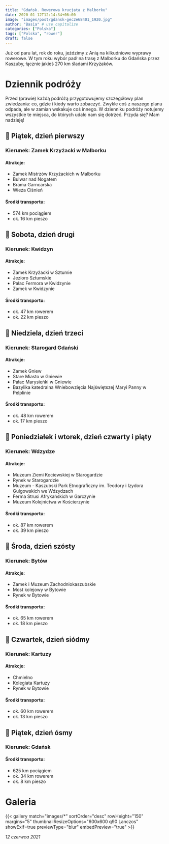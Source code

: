 ```yaml
---
title: "Gdańsk. Rowerowa krucjata z Malborku"
date: 2020-01-12T12:14:34+06:00
image: "images/post/gdansk-gec2e68401_1920.jpg"
author: "Basia" # use capitalize
categories: ["Polska"]
tags: ["Polska", "rower"]
draft: false
---
```


Już od paru lat, rok do roku, jeździmy z Anią na kilkudniowe wyprawy rowerowe. W tym roku wybór padł na trasę z Malborku do Gdańska przez Kaszuby, łącznie jakieś 270 km śladami Krzyżaków.

# Dziennik podróży

Przed (prawie) każdą podróżą przygotowujemy szczegółowy plan zwiedzania: co, gdzie i kiedy warto zobaczyć. Zwykle coś z naszego planu odpada, ale w zamian wskakuje coś innego. W dzienniku podróży notujemy wszystkie te miejsca, do których udało nam się dotrzeć. Przyda się? Mam nadzieję!

## 📆 Piątek, dzień pierwszy

### Kierunek: Zamek Krzyżacki w Malborku

#### Atrakcje:

* Zamek Mistrzów Krzyżackich w Malborku 
* Bulwar nad Nogatem
* Brama Garncarska
* Wieża Ciśnień

#### Środki transportu:

* 574 km pociągiem 
* ok. 16 km pieszo

## 📆 Sobota, dzień drugi

### Kierunek: Kwidzyn

#### Atrakcje:

* Zamek Krzyżacki w Sztumie
* Jezioro Sztumskie
* Pałac Fermora w Kwidzynie
* Zamek w Kwidzynie

#### Środki transportu:

* ok. 47 km rowerem
* ok. 22 km pieszo

## 📆 Niedziela, dzień trzeci

### Kierunek: Starogard Gdański

#### Atrakcje:

* Zamek Gniew
* Stare Miasto w Gniewie
* Pałac Marysieńki w Gniewie
* Bazylika katedralna Wniebowzięcia Najświętszej Maryi Panny w Pelplinie

#### Środki transportu:

* ok. 48 km rowerem
* ok. 17 km pieszo

## 📆 Poniedziałek i wtorek, dzień czwarty i piąty

### Kierunek: Wdzydze

#### Atrakcje:

* Muzeum Ziemi Kociewskiej w Starogardzie
* Rynek w Starogardzie
* Muzeum - Kaszubski Park Etnograficzny im. Teodory i Izydora Gulgowskich we Wdzydzach
* Ferma Strusi Afrykańskich w Garczynie
* Muzeum Kolejnictwa w Kościerzynie

#### Środki transportu:

* ok. 87 km rowerem
* ok. 39 km pieszo

## 📆 Środa, dzień szósty

### Kierunek: Bytów

#### Atrakcje:

* Zamek i Muzeum Zachodniokaszubskie
* Most kolejowy w Bytowie
* Rynek w Bytowie

#### Środki transportu:

* ok. 65 km rowerem
* ok. 18 km pieszo

## 📆 Czwartek, dzień siódmy

### Kierunek: Kartuzy

#### Atrakcje:

* Chmielno
* Kolegiata Kartuzy
* Rynek w Bytowie

#### Środki transportu:

* ok. 60 km rowerem
* ok. 13 km pieszo

## 📆 Piątek, dzień ósmy

### Kierunek: Gdańsk

#### Środki transportu:

* 625 km pociągiem 
* ok. 34 km rowerem
* ok. 8 km pieszo

# Galeria

{{< gallery match="images/*" sortOrder="desc" rowHeight="150" margins="5" thumbnailResizeOptions="600x600 q90 Lanczos" showExif=true previewType="blur" embedPreview="true" >}}

*12 czerwca 2021*




